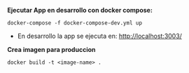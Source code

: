 
**Ejecutar App en desarrollo con docker compose:**

```
docker-compose -f docker-compose-dev.yml up
```
* En desarrollo la app se ejecuta en: <http://localhost:3003/>

**Crea imagen para produccion**

```
docker build -t <image-name> .
```